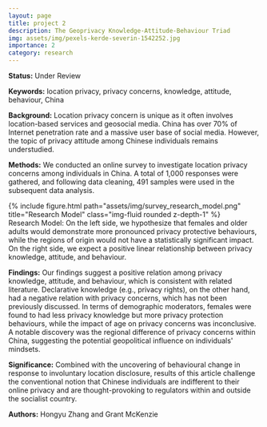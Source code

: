 ```yaml
---
layout: page
title: project 2
description: The Geoprivacy Knowledge-Attitude-Behaviour Triad
img: assets/img/pexels-kerde-severin-1542252.jpg
importance: 2
category: research
---
```


<b>Status:</b> Under Review 

<b>Keywords:</b> location privacy, privacy concerns, knowledge, attitude, behaviour, China

<b>Background:</b> Location privacy concern is unique as it often involves location-based services and geosocial media. China has over 70% of Internet penetration rate and a massive user base of social media. However, the topic of privacy attitude among Chinese individuals remains understudied.

<b>Methods:</b> We conducted an online survey to investigate location privacy concerns among individuals in China. A total of 1,000 responses were gathered, and following data cleaning, 491 samples were used in the subsequent data analysis. 

<div class="row">
    <div class="col-sm mt-3 mt-md-0">
        {% include figure.html path="assets/img/survey_research_model.png" title="Research Model" class="img-fluid rounded z-depth-1" %}
    </div>
</div>
<div class="caption">
    Research Model: On the left side, we hypothesize that females and older adults would demonstrate more pronounced privacy protective behaviours, while the regions of origin would not have a statistically significant impact. On the right side, we expect a positive linear relationship between privacy knowledge, attitude, and behaviour.
</div>

<b>Findings:</b> Our findings suggest a positive relation among privacy knowledge, attitude, and behaviour, which is consistent with related literature. Declarative knowledge (e.g., privacy rights), on the other hand, had a negative relation with privacy concerns, which has not been previously discussed. In terms of demographic moderators, females were found to had less privacy knowledge but more privacy protection behaviours, while the impact of age on privacy concerns was inconclusive. A notable discovery was the regional difference of privacy concerns within China, suggesting the potential geopolitical influence on individuals' mindsets. 

<b>Significance:</b> Combined with the uncovering of behavioural change in response to involuntary location disclosure, results of this article challenge the conventional notion that Chinese individuals are indifferent to their online privacy and are thought-provoking to regulators within and outside the socialist country. 

<b>Authors:</b> Hongyu Zhang and Grant McKenzie 